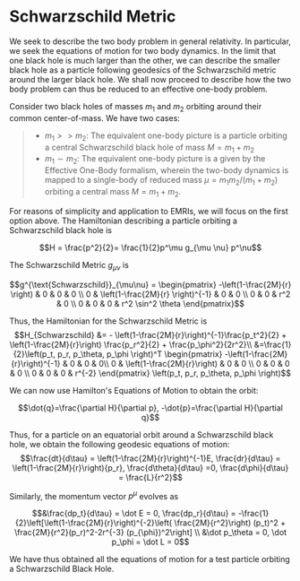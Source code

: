 # Schwarzschild Metric

We seek to describe the two body problem in general relativity. In particular, we seek the equations of motion for two body dynamics. In the limit that one black hole is much larger than the other, we can describe the smaller black hole as a particle following geodesics of the Schwarzschild metric around the larger black hole. We shall now proceed to describe how the two body problem can thus be reduced to an effective one-body problem. 

Consider two black holes of masses $m_1$ and $m_2$ orbiting around their common center-of-mass. We have two cases: 
> - $m_1>>m_2$: The equivalent one-body picture is a particle orbiting a central Schwarzschild black hole of mass $M=m_1+m_2$
> - $m_1\sim m_2:$ The equivalent one-body picture is a given by the Effective One-Body formalism, wherein the two-body dynamics is mapped to a single-body of reduced mass $\mu=m_1m_2 / (m_1+m_2)$ orbiting a central mass $M = m_1+m_2$.

For reasons of simplicity and application to EMRIs, we will focus on the first option above. The Hamiltonian describing a particle orbiting a Schwarzschild black hole is 

$$H = \frac{p^2}{2}= \frac{1}{2}p^\mu g_{\mu \nu} p^\nu$$

The Schwarzschild Metric $g_{\mu\nu}$ is 

$$g^{\text{Schwarzschild}}_{\mu\nu} = 
\begin{pmatrix}
    -\left(1-\frac{2M}{r} \right) & 0 & 0 & 0 \\
    0 & \left(1-\frac{2M}{r} \right)^{-1} & 0 & 0 \\ 
    0  & 0 & r^2 & 0 \\ 
    0 & 0 & 0 & r^2 \sin^2 \theta
\end{pmatrix}$$

Thus, the Hamiltonian for the Schwarzschild Metric is 
$$H_{Schwarzschild} &=  - \left(1-\frac{2M}{r}\right)^{-1}\frac{p_t^2}{2} + \left(1-\frac{2M}{r}\right) \frac{p_r^2}{2} + \frac{p_\phi^2}{2r^2}\\
    &=\frac{1}{2}\left(p_t, p_r, p_\theta, p_\phi \right)^T 
   \begin{pmatrix}
    -\left(1-\frac{2M}{r}\right)^{-1} & 0 & 0 & 0\\
    0 & \left(1-\frac{2M}{r}\right) & 0 & 0 \\ 
    0 & 0 & 0 & 0 \\
    0 & 0 & 0 & r^{-2}
    \end{pmatrix}	 
    \left(p_t, p_r, p_\theta, p_\phi \right)$$

We can now use Hamilton's Equations of Motion to obtain the orbit: 

$$\dot{q}=\frac{\partial H}{\partial p}, -\dot{p}=\frac{\partial H}{\partial q}$$

Thus, for a particle on an equatorial orbit around a Schwarzschild black hole, we obtain the following geodesic equations of motion: 
$$\frac{dt}{d\tau} = \left(1-\frac{2M}{r}\right)^{-1}E, \frac{dr}{d\tau} = \left(1-\frac{2M}{r}\right){p_r}, \frac{d\theta}{d\tau} =0, \frac{d\phi}{d\tau} = \frac{L}{r^2}$$

Similarly, the momentum vector $p^{\mu}$ evolves as

$$&\frac{dp_t}{d\tau} = \dot E = 0, \frac{dp_r}{d\tau} =  -\frac{1}{2}\left[\left(1-\frac{2M}{r}\right)^{-2}\left( \frac{2M}{r^2}\right) (p_t)^2 + \frac{2M}{r^2}(p_r)^2-2r^{-3} (p_{\phi})^2\right] \\ 
    &\dot p_\theta = 0, \dot p_\phi = \dot L = 0$$

We have thus obtained all the equations of motion for a test particle orbiting a Schwarzschild Black Hole. 
